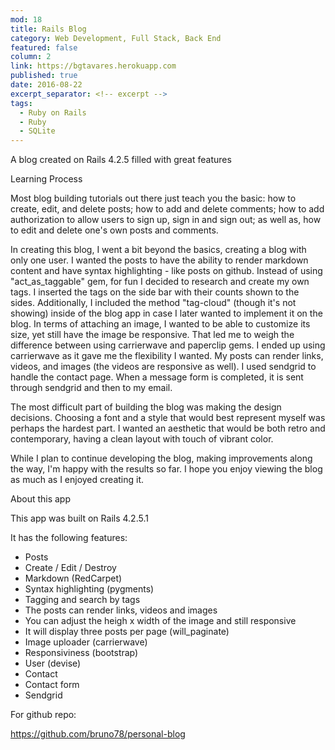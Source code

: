 ```yaml
---
mod: 18
title: Rails Blog
category: Web Development, Full Stack, Back End
featured: false
column: 2
link: https://bgtavares.herokuapp.com
published: true
date: 2016-08-22
excerpt_separator: <!-- excerpt -->
tags:
  - Ruby on Rails
  - Ruby
  - SQLite
---
```


A blog created on Rails 4.2.5 filled with great features
<!-- excerpt -->

Learning Process

Most blog building tutorials out there just teach you the basic: how to create, edit, and delete posts; how to add and delete comments; how to add authorization to allow users to sign up, sign in and sign out; as well as, how to edit and delete one's own posts and comments.

In creating this blog, I went a bit beyond the basics, creating a blog with only one user. I wanted the posts to have the ability to render markdown content and have syntax highlighting - like posts on github. Instead of using "act_as_taggable" gem, for fun I decided to research and create my own tags. I inserted the tags on the side bar with their counts shown to the sides. Additionally, I included the method "tag-cloud" (though it's not showing) inside of the blog app in case I later wanted to implement it on the blog. In terms of attaching an image, I wanted to be able to customize its size, yet still have the image be responsive. That led me to weigh the difference between using carrierwave and paperclip gems. I ended up using carrierwave as it gave me the flexibility I wanted. My posts can render links, videos, and images (the videos are responsive as well). I used sendgrid to handle the contact page. When a message form is completed, it is sent through sendgrid and then to my email.

The most difficult part of building the blog was making the design decisions. Choosing a font and a style that would best represent myself was perhaps the hardest part. I wanted an aesthetic that would be both retro and contemporary, having a clean layout with touch of vibrant color.

While I plan to continue developing the blog, making improvements along the way, I'm happy with the results so far. I hope you enjoy viewing the blog as much as I enjoyed creating it.

About this app

This app was built on Rails 4.2.5.1

It has the following features:

* Posts
* Create / Edit / Destroy
* Markdown (RedCarpet)
* Syntax highlighting (pygments)
* Tagging and search by tags
* The posts can render links, videos and images
* You can adjust the heigh x width of the image and still responsive
* It will display three posts per page (will_paginate)
* Image uploader (carrierwave)
* Responsiviness (bootstrap)
* User (devise)
* Contact
* Contact form
* Sendgrid


For github repo:

<https://github.com/bruno78/personal-blog>
